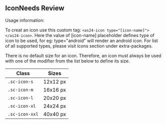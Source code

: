 <h2>Icon<span class="status review">Needs Review</span></h2>

Usage information:

To creat an icon use this custom tag: `<as24-icon type="[icon-name]"></as24-icon>`. Here the value of [icon-name] placeholder defines type of icon to be used, for eg: type="android" will render an android icon. For list of all supported types, please visit icons section under extra-packages.

There is no default size for an icon. Therefore, an icon must always be used with one of the modifier from the list below to define its size.

<table class="docs-table docs-table-visibility">
    <thead>
    <tr>
        <th>Class</th>
        <th>Sizes</th>
    </tr>
    </thead>
    <tbody>
    <tr>
        <td><code>.sc-icon-s</code></td>
        <td>12x12 px</td>
    </tr>
    <tr>
        <td><code>.sc-icon-m</code></td>
        <td>16x16 px</td>
    </tr>
    <tr>
        <td><code>.sc-icon-l</code></td>
        <td>20x20 px</td>
    </tr>
    <tr>
        <td><code>.sc-icon-xl</code></td>
        <td>24x24 px</td>
    </tr>
    <tr>
        <td><code>.sc-icon-xxl</code></td>
        <td>40x40 px</td>
    </tr>
    </tbody>
</table>